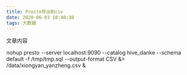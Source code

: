 ```yaml
---
title: Presto导出到csv
date: 2020-06-03 10:40:30
tags: 大数据
---
```


文章内容
<!--more-->

nohup presto --server localhost:9090 --catalog hive_danke --schema default -f /tmp/tmp.sql --output-format CSV &> /data/xiongyan_yanzheng.csv &

